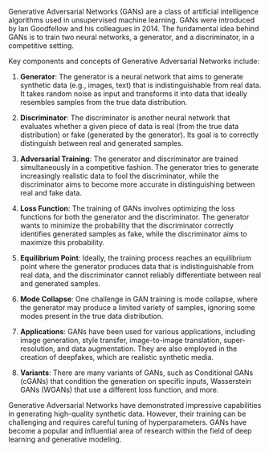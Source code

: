 Generative Adversarial Networks (GANs) are a class of artificial intelligence algorithms used in unsupervised machine learning. GANs were introduced by Ian Goodfellow and his colleagues in 2014. The fundamental idea behind GANs is to train two neural networks, a generator, and a discriminator, in a competitive setting.

Key components and concepts of Generative Adversarial Networks include:

1. **Generator**: The generator is a neural network that aims to generate synthetic data (e.g., images, text) that is indistinguishable from real data. It takes random noise as input and transforms it into data that ideally resembles samples from the true data distribution.

2. **Discriminator**: The discriminator is another neural network that evaluates whether a given piece of data is real (from the true data distribution) or fake (generated by the generator). Its goal is to correctly distinguish between real and generated samples.

3. **Adversarial Training**: The generator and discriminator are trained simultaneously in a competitive fashion. The generator tries to generate increasingly realistic data to fool the discriminator, while the discriminator aims to become more accurate in distinguishing between real and fake data.

4. **Loss Function**: The training of GANs involves optimizing the loss functions for both the generator and the discriminator. The generator wants to minimize the probability that the discriminator correctly identifies generated samples as fake, while the discriminator aims to maximize this probability.

5. **Equilibrium Point**: Ideally, the training process reaches an equilibrium point where the generator produces data that is indistinguishable from real data, and the discriminator cannot reliably differentiate between real and generated samples.

6. **Mode Collapse**: One challenge in GAN training is mode collapse, where the generator may produce a limited variety of samples, ignoring some modes present in the true data distribution.

7. **Applications**: GANs have been used for various applications, including image generation, style transfer, image-to-image translation, super-resolution, and data augmentation. They are also employed in the creation of deepfakes, which are realistic synthetic media.

8. **Variants**: There are many variants of GANs, such as Conditional GANs (cGANs) that condition the generation on specific inputs, Wasserstein GANs (WGANs) that use a different loss function, and more.

Generative Adversarial Networks have demonstrated impressive capabilities in generating high-quality synthetic data. However, their training can be challenging and requires careful tuning of hyperparameters. GANs have become a popular and influential area of research within the field of deep learning and generative modeling.
